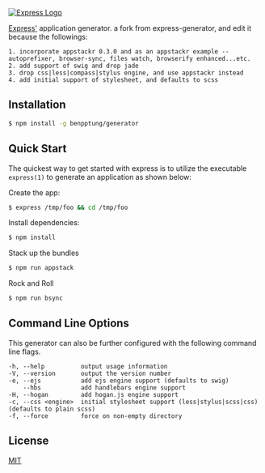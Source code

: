 [![Express Logo](https://i.cloudup.com/zfY6lL7eFa-3000x3000.png)](http://expressjs.com/)

[Express'](https://www.npmjs.com/package/express) application generator.
a fork from express-generator, and edit it because the followings:

```
1. incorporate appstackr 0.3.0 and as an appstackr example -- autoprefixer, browser-sync, files watch, browserify enhanced...etc.
2. add support of swig and drop jade
3. drop css|less|compass|stylus engine, and use appstackr instead
4. add initial support of stylesheet, and defaults to scss
```

## Installation

```sh
$ npm install -g benpptung/generator
```

## Quick Start

The quickest way to get started with express is to utilize the executable `express(1)` to generate an application as shown below:

Create the app:

```bash
$ express /tmp/foo && cd /tmp/foo
```

Install dependencies:

```bash
$ npm install
```

Stack up the bundles
```bash
$ npm run appstack
```


Rock and Roll

```bash
$ npm run bsync
```

## Command Line Options

This generator can also be further configured with the following command line flags.

    -h, --help          output usage information
    -V, --version       output the version number
    -e, --ejs           add ejs engine support (defaults to swig)
        --hbs           add handlebars engine support
    -H, --hogan         add hogan.js engine support
    -c, --css <engine>  initial stylesheet support (less|stylus|scss|css) (defaults to plain scss)
    -f, --force         force on non-empty directory

## License

[MIT](LICENSE)

[npm-image]: https://img.shields.io/npm/v/express-generator.svg?style=flat
[npm-url]: https://npmjs.org/package/express-generator
[travis-image]: https://img.shields.io/travis/expressjs/generator/master.svg?label=linux&style=flat
[travis-url]: https://travis-ci.org/expressjs/generator
[appveyor-image]: https://img.shields.io/appveyor/ci/dougwilson/generator/master.svg?label=windows&style=flat
[appveyor-url]: https://ci.appveyor.com/project/dougwilson/generator
[downloads-image]: https://img.shields.io/npm/dm/express-generator.svg?style=flat
[downloads-url]: https://npmjs.org/package/express-generator
[gratipay-image]: https://img.shields.io/gratipay/dougwilson.svg?style=flat
[gratipay-url]: https://gratipay.com/dougwilson/
